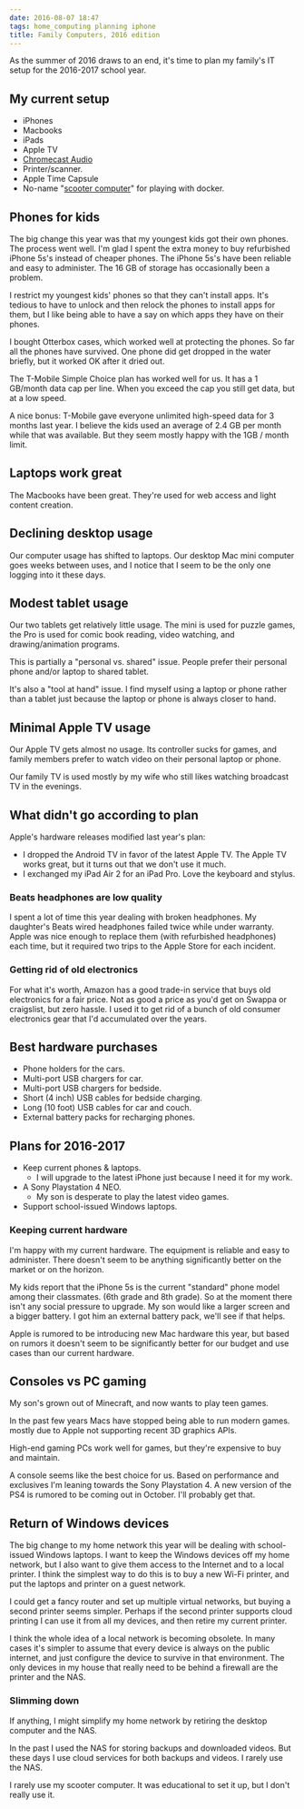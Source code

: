 ```yaml
---
date: 2016-08-07 18:47
tags: home_computing planning iphone
title: Family Computers, 2016 edition
---
```


As the summer of 2016 draws to an end, it's time to plan my family's IT setup
for the 2016-2017 school year.

##  My current setup

* iPhones
* Macbooks
* iPads
* Apple TV
* [Chromecast Audio](https://www.google.com/chromecast/speakers/)
* Printer/scanner.
* Apple Time Capsule
* No-name "[scooter computer](https://blog.codinghorror.com/the-scooter-computer/)" for playing with docker.

##  Phones for kids

The big change this year was that my youngest kids got their own phones. The
process went well. I'm glad I spent the extra money to buy refurbished iPhone
5s's instead of cheaper phones. The iPhone 5s's have been reliable and easy to
administer. The 16 GB of storage has occasionally been a problem.

I restrict my youngest kids' phones so that they can't install apps. It's
tedious to have to unlock and then relock the phones to install apps for them,
but I like being able to have a say on which apps they have on their phones.

I bought Otterbox cases, which worked well at protecting the phones. So far
all the phones have survived. One phone did get dropped in the water briefly,
but it worked OK after it dried out.

The T-Mobile Simple Choice plan has worked well for us. It has a 1 GB/month
data cap per line. When you exceed the cap you still get data, but at a low
speed.

A nice bonus: T-Mobile gave everyone unlimited high-speed data for 3 months
last year. I believe the kids used an average of 2.4 GB per month while that
was available. But they seem mostly happy with the 1GB / month limit.

##  Laptops work great

The Macbooks have been great. They're used for web access and light content
creation.

##  Declining desktop usage

Our computer usage has shifted to laptops. Our desktop Mac mini computer goes
weeks between uses, and I notice that I seem to be the only one logging into
it these days.

##  Modest tablet usage

Our two tablets get relatively little usage. The mini is used for puzzle
games, the Pro is used for comic book reading, video watching, and
drawing/animation programs.

This is partially a "personal vs. shared" issue. People prefer their personal
phone and/or laptop to shared tablet.

It's also a "tool at hand" issue. I find myself using a laptop or phone rather
than a tablet just because the laptop or phone is always closer to hand.

##  Minimal Apple TV usage

Our Apple TV gets almost no usage. Its controller sucks for games, and family
members prefer to watch video on their personal laptop or phone.

Our family TV is used mostly by my wife who still likes watching broadcast TV
in the evenings.

##  What didn't go according to plan

Apple's hardware releases modified last year's plan:

* I dropped the Android TV in favor of the latest Apple TV. The Apple TV works great, but it turns out that we don't use it much.
* I exchanged my iPad Air 2 for an iPad Pro. Love the keyboard and stylus.

###  Beats headphones are low quality

I spent a lot of time this year dealing with broken headphones. My daughter's
Beats wired headphones failed twice while under warranty. Apple was nice
enough to replace them (with refurbished headphones) each time, but it
required two trips to the Apple Store for each incident.

###  Getting rid of old electronics

For what it's worth, Amazon has a good trade-in service that buys old
electronics for a fair price. Not as good a price as you'd get on Swappa or
craigslist, but zero hassle. I used it to get rid of a bunch of old consumer
electronics gear that I'd accumulated over the years.

##  Best hardware purchases

* Phone holders for the cars.
* Multi-port USB chargers for car.
* Multi-port USB chargers for bedside.
* Short (4 inch) USB cables for bedside charging.
* Long (10 foot) USB cables for car and couch.
* External battery packs for recharging phones.

##  Plans for 2016-2017

* Keep current phones & laptops.
  * I will upgrade to the latest iPhone just because I need it for my work.
* A Sony Playstation 4 NEO.
  * My son is desperate to play the latest video games.
* Support school-issued Windows laptops.

###  Keeping current hardware

I'm happy with my current hardware. The equipment is reliable and easy to
administer. There doesn't seem to be anything significantly better on the
market or on the horizon.

My kids report that the iPhone 5s is the current "standard" phone model among
their classmates. (6th grade and 8th grade). So at the moment there isn't any
social pressure to upgrade. My son would like a larger screen and a bigger
battery. I got him an external battery pack, we'll see if that helps.

Apple is rumored to be introducing new Mac hardware this year, but based on
rumors it doesn't seem to be significantly better for our budget and use cases
than our current hardware.

##  Consoles vs PC gaming

My son's grown out of Minecraft, and now wants to play teen games.

In the past few years Macs have stopped being able to run modern games. mostly
due to Apple not supporting recent 3D graphics APIs.

High-end gaming PCs work well for games, but they're expensive to buy and
maintain.

A console seems like the best choice for us. Based on performance and
exclusives I'm leaning towards the Sony Playstation 4. A new version of the
PS4 is rumored to be coming out in October. I'll probably get that.

##  Return of Windows devices

The big change to my home network this year will be dealing with school-issued
Windows laptops. I want to keep the Windows devices off my home network, but I
also want to give them access to the Internet and to a local printer. I think
the simplest way to do this is to buy a new Wi-Fi printer, and put the laptops
and printer on a guest network.

I could get a fancy router and set up multiple virtual networks, but buying a
second printer seems simpler. Perhaps if the second printer supports cloud
printing I can use it from all my devices, and then retire my current printer.

I think the whole idea of a local network is becoming obsolete. In many cases
it's simpler to assume that every device is always on the public internet, and
just configure the device to survive in that environment. The only devices in
my house that really need to be behind a firewall are the printer and the NAS.

###  Slimming down

If anything, I might simplify my home network by retiring the desktop computer
and the NAS.

In the past I used the NAS for storing backups and downloaded videos. But
these days I use cloud services for both backups and videos. I rarely use the
NAS.

I rarely use my scooter computer. It was educational to set it up, but I don't
really use it.
